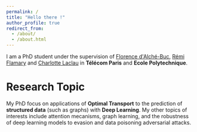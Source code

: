 ```yaml
---
permalink: /
title: "Hello there !"
author_profile: true
redirect_from: 
  - /about/
  - /about.html
---
```


I am a PhD student under the supervision of [Florence d'Alché-Buc](https://perso.telecom-paristech.fr/fdalche/), [Rémi Flamary](https://remi.flamary.com) and [Charlotte Laclau](https://laclauc.github.io/) in **Télécom Paris** and **Ecole Polytechnique**. 

Research Topic
======
My PhD focus on applications of **Optimal Transport** to the prediction of **structured data** (such as graphs) with **Deep Learning**. My other topics of interests include attention mecanisms, graph learning, and the robustness of deep learning models to evasion and data poisoning adversarial attacks. 


